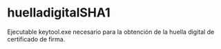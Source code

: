 # huelladigitalSHA1
Ejecutable keytool.exe necesario para la obtención de la huella digital de certificado de firma.
